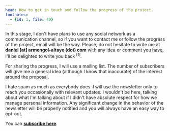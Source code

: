 ```yaml
---
head: How to get in touch and follow the progress of the project.
footnotes:
  - {id: 1, file: 49}
---
```


In this stage, I don't have plans to use any social network as a communication channel, so if you want to contact me or follow the progress of the project, email will be the way. Please, do not hesitate to write me at **daniel [at] armengol-altayo (dot) com** with any idea or comment you have, I'll be delighted to write you back <sup>[1]</sup>.

For sharing the progress, I will use a mailing list. The number of subscribers will give me a general idea (although I know that inaccurate) of the interest around the proposal.

I hate spam as much as everybody does. I will use the newsletter only to reach you occasionally with relevant updates. I wouldn't be here, talking about what I'm talking about if I didn't have absolute respect for how we manage personal information. Any significant change in the behavior of the newsletter will be properly notified and you will always have an easy way to opt-out.

You can **[subscribe here](https://newsletter.vewpoint.com/subscribe)**.